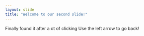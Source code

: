```yaml
---
layout: slide
title: "Welcome to our second slide!"
---
```

Finally found it after a ot of clicking
Use the left arrow to go back!
